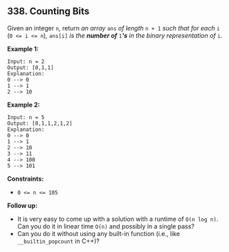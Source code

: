  ## 338. Counting Bits

 Given an integer `n`, return *an array* `ans` *of length* `n + 1` *such that for each* `i` (`0 <= i <= n`)*,* `ans[i]` *is the **number of*** `1`***'s** in the binary representation of* `i`.

  

 **Example 1:**

 ```
 Input: n = 2
 Output: [0,1,1]
 Explanation:
 0 --> 0
 1 --> 1
 2 --> 10
 ```

 **Example 2:**

 ```
 Input: n = 5
 Output: [0,1,1,2,1,2]
 Explanation:
 0 --> 0
 1 --> 1
 2 --> 10
 3 --> 11
 4 --> 100
 5 --> 101
 ```

  

 **Constraints:**

 - `0 <= n <= 105`

  

 **Follow up:**

 - It is very easy to come up with a solution with a runtime of `O(n log n)`. Can you do it in linear time `O(n)` and possibly in a single pass?
 - Can you do it without using any built-in function (i.e., like `__builtin_popcount` in C++)?
